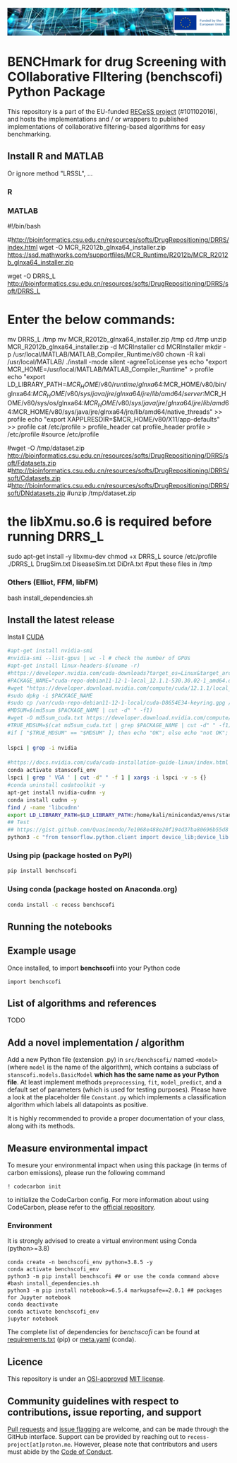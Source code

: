 ![funding logo](https://raw.githubusercontent.com/RECeSS-EU-Project/RECeSS-EU-Project.github.io/main/assets/images/header%2BEU_rescale.jpg)

# BENCHmark for drug Screening with COllaborative FIltering (benchscofi) Python Package

This repository is a part of the EU-funded [RECeSS project](https://recess-eu-project.github.io) (#101102016), and hosts the implementations and / or wrappers to published implementations of collaborative filtering-based algorithms for easy benchmarking.

## Install R and MATLAB

Or ignore method "LRSSL", ...

### R

### MATLAB

#!/bin/bash


#http://bioinformatics.csu.edu.cn/resources/softs/DrugRepositioning/DRRS/index.html
wget -O MCR_R2012b_glnxa64_installer.zip https://ssd.mathworks.com/supportfiles/MCR_Runtime/R2012b/MCR_R2012b_glnxa64_installer.zip

wget -O DRRS_L http://bioinformatics.csu.edu.cn/resources/softs/DrugRepositioning/DRRS/soft/DRRS_L

# Enter the below commands:
mv DRRS_L /tmp
mv MCR_R2012b_glnxa64_installer.zip /tmp
cd /tmp
unzip MCR_R2012b_glnxa64_installer.zip -d MCRInstaller
cd MCRInstaller
mkdir -p /usr/local/MATLAB/MATLAB_Compiler_Runtime/v80
chown -R kali /usr/local/MATLAB/
./install -mode silent -agreeToLicense  yes
echo "export MCR_HOME=/usr/local/MATLAB/MATLAB_Compiler_Runtime" > profile
echo "export LD_LIBRARY_PATH=$MCR_HOME/v80/runtime/glnxa64:$MCR_HOME/v80/bin/glnxa64:$MCR_HOME/v80/sys/java/jre/glnxa64/jre/lib/amd64/server:$MCR_HOME/v80/sys/os/glnxa64:$MCR_HOME/v80/sys/java/jre/glnxa64/jre/lib/amd64:$MCR_HOME/v80/sys/java/jre/glnxa64/jre/lib/amd64/native_threads" >> profile
echo "export XAPPLRESDIR=$MCR_HOME/v80/X11/app-defaults" >> profile
cat /etc/profile > profile_header
cat profile_header profile > /etc/profile
#source /etc/profile

#wget -O /tmp/dataset.zip http://bioinformatics.csu.edu.cn/resources/softs/DrugRepositioning/DRRS/soft/Fdatasets.zip
#http://bioinformatics.csu.edu.cn/resources/softs/DrugRepositioning/DRRS/soft/Cdatasets.zip
#http://bioinformatics.csu.edu.cn/resources/softs/DrugRepositioning/DRRS/soft/DNdatasets.zip
#unzip /tmp/dataset.zip

# the libXmu.so.6 is required before running DRRS_L
sudo apt-get install -y libxmu-dev
chmod +x DRRS_L
source /etc/profile
./DRRS_L DrugSim.txt DiseaseSim.txt DiDrA.txt #put these files in /tmp


### Others (Elliot, FFM, libFM)

bash install_dependencies.sh

## Install the latest release

Install [CUDA](https://docs.nvidia.com/cuda/cuda-installation-guide-linux/index.html)

```bash
#apt-get install nvidia-smi
#nvidia-smi --list-gpus | wc -l # check the number of GPUs
#apt-get install linux-headers-$(uname -r)
#https://developer.nvidia.com/cuda-downloads?target_os=Linux&target_arch=x86_64&Distribution=Debian&target_version=11&target_type=deb_local
#PACKAGE_NAME="cuda-repo-debian11-12-1-local_12.1.1-530.30.02-1_amd64.deb"
#wget "https://developer.download.nvidia.com/compute/cuda/12.1.1/local_installers/"$PACKAGE_NAME
#sudo dpkg -i $PACKAGE_NAME
#sudo cp /var/cuda-repo-debian11-12-1-local/cuda-D8654E34-keyring.gpg /usr/share/keyrings/
#MDSUM=$(md5sum $PACKAGE_NAME | cut -d" " -f1)
#wget -O md5sum_cuda.txt https://developer.download.nvidia.com/compute/cuda/12.1.1/docs/sidebar/md5sum.txt
#TRUE_MDSUM=$(cat md5sum_cuda.txt | grep $PACKAGE_NAME | cut -d" " -f1)
#if [ "$TRUE_MDSUM" == "$MDSUM" ]; then echo "OK"; else echo "not OK"; fi

lspci | grep -i nvidia

#https://docs.nvidia.com/cuda/cuda-installation-guide-linux/index.html
conda activate stanscofi_env
lspci | grep ' VGA ' | cut -d" " -f 1 | xargs -i lspci -v -s {}
#conda uninstall cudatoolkit -y
apt-get install nvidia-cudnn -y
conda install cudnn -y
find / -name 'libcudnn'
export LD_LIBRARY_PATH=$LD_LIBRARY_PATH:/home/kali/miniconda3/envs/stanscofi_env/lib
## Test
## https://gist.github.com/Quasimondo/7e1068e488e20f194d37ba80696b55d8
python3 -c "from tensorflow.python.client import device_lib;device_lib.list_local_devices();import tensorflow as tf;tf.config.list_physical_devices('GPU');print('Num GPUs Available: ', len(tf.config.list_physical_devices('GPU')))"
```

### Using pip (package hosted on PyPI)

```bash
pip install benchscofi
```

### Using conda (package hosted on Anaconda.org)

```bash
conda install -c recess benchscofi
```

## Running the notebooks

## Example usage

Once installed, to import **benchscofi** into your Python code

```
import benchscofi
```

## List of algorithms and references

TODO

## Add a novel implementation / algorithm

Add a new Python file (extension .py) in ``src/benchscofi/`` named ``<model>`` (where ``model`` is the name of the algorithm), which contains a subclass of ``stanscofi.models.BasicModel`` **which has the same name as your Python file**. At least implement methods ``preprocessing``, ``fit``, ``model_predict``, and a default set of parameters (which is used for testing purposes). Please have a look at the placeholder file ``Constant.py`` which implements a classification algorithm which labels all datapoints as positive. 

It is highly recommended to provide a proper documentation of your class, along with its methods.

## Measure environmental impact

To mesure your environmental impact when using this package (in terms of carbon emissions), please run the following command

```
! codecarbon init
```

 to initialize the CodeCarbon config. For more information about using CodeCarbon, please refer to the [official repository](https://github.com/mlco2/codecarbon).

### Environment

It is strongly advised to create a virtual environment using Conda (python>=3.8)

```
conda create -n benchscofi_env python=3.8.5 -y
conda activate benchscofi_env
python3 -m pip install benchscofi ## or use the conda command above
#bash install_dependencies.sh
python3 -m pip install notebook>=6.5.4 markupsafe==2.0.1 ## packages for Jupyter notebook
conda deactivate
conda activate benchscofi_env
jupyter notebook
```

The complete list of dependencies for *benchscofi* can be found at [requirements.txt](https://raw.githubusercontent.com/RECeSS-EU-Project/benchscofi/master/pip/requirements.txt) (pip) or [meta.yaml](https://raw.githubusercontent.com/RECeSS-EU-Project/benchscofi/master/conda/meta.yaml) (conda).

## Licence

This repository is under an [OSI-approved](https://opensource.org/licenses/) [MIT license](https://raw.githubusercontent.com/RECeSS-EU-Project/benchscofi/master/LICENSE). 

## Community guidelines with respect to contributions, issue reporting, and support

[Pull requests](https://github.com/RECeSS-EU-Project/benchscofi/pulls) and [issue flagging](https://github.com/RECeSS-EU-Project/benchscofi/issues) are welcome, and can be made through the GitHub interface. Support can be provided by reaching out to ``recess-project[at]proton.me``. However, please note that contributors and users must abide by the [Code of Conduct](https://github.com/RECeSS-EU-Project/benchscofi/blob/master/CODE%20OF%20CONDUCT.md).


